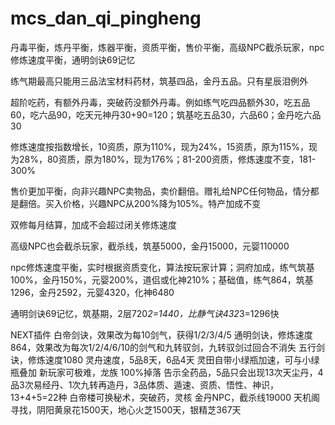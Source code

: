# mcs_dan_qi_pingheng

丹毒平衡，炼丹平衡，炼器平衡，资质平衡，售价平衡，高级NPC截杀玩家，npc修炼速度平衡，通明剑诀69记忆

练气期最高只能用三品法宝材料药材，筑基四品，金丹五品。只有星辰泪例外

超阶吃药，有额外丹毒，突破药没额外丹毒。例如练气吃四品额外30，吃五品60，吃六品90，吃天元神丹30+90=120；筑基吃五品30，六品60；金丹吃六品30

修炼速度按指数增长，10资质，原为110%，现为24%，15资质，原为115%，现为28%，80资质，原为180%，现为176%；81-200资质，修炼速度不变，181-300%

售价更加平衡，向非兴趣NPC卖物品，卖价翻倍。赠礼给NPC任何物品，情分都是翻倍。买入价格，兴趣NPC从200%降为105%。特产加成不变

双修每月结算，加成不会超过闭关修炼速度

高级NPC也会截杀玩家，截杀线，筑基5000，金丹15000，元婴110000

npc修炼速度平衡，实时根据资质变化，算法按玩家计算；洞府加成，练气筑基100%，金丹150%，元婴200%，道侣或化神210%；基础值，练气864，筑基1296，金丹2592，元婴4320，化神6480

通明剑诀69记忆，筑基期，2层720*2=1440，比静气诀432*3=1296快

NEXT插件
白帝剑诀，效果改为每10剑气，获得1/2/3/4/5
通明剑诀，修炼速度864，效果改为每次1/2/4/6/10的剑气和九转驭剑，九转驭剑过回合不消失
五行剑诀，修炼速度1080
灵舟速度，5品8天，6品4天
灵田自带小绿瓶加速，可与小绿瓶叠加
新玩家可极难，龙族
100%掉落
告示全药品，5品只会出现13次天尘丹，4品3次易经丹、1次九转再造丹，3品体质、遁速、资质、悟性、神识，13+4+5=22种
白帝楼可换秘术，突破药，灵核
金丹NPC，截杀线19000
天机阁寻找，阴阳黄泉花1500天，地心火芝1500天，银精芝367天
